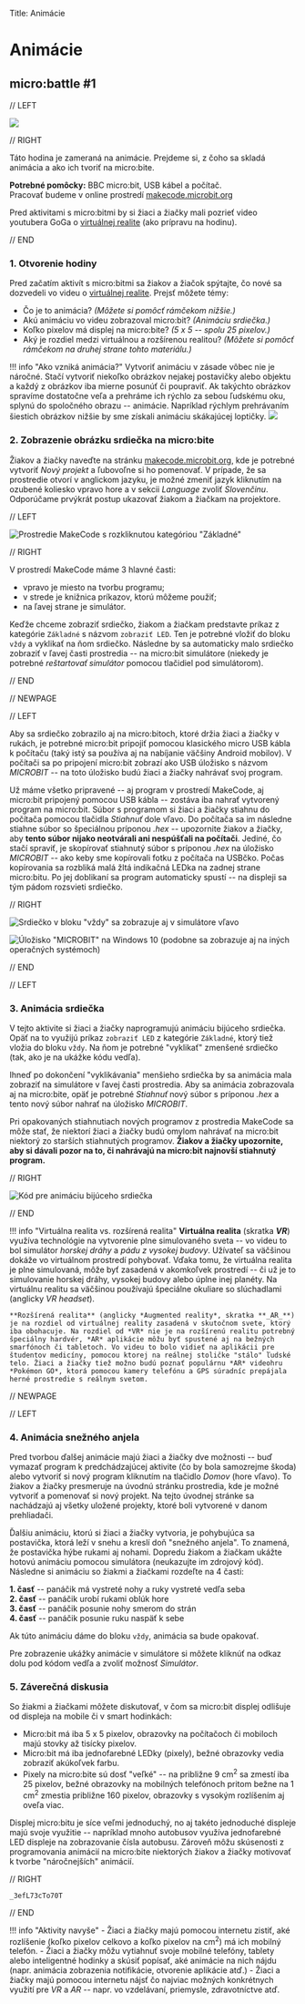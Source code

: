 Title:   	Animácie

# Animácie
## micro:battle #1

// LEFT

![](images/microbit_two_smile.png)

// RIGHT

<div markdown="1" class="lection-desc">
Táto hodina je zameraná na animácie. Prejdeme si, z čoho sa skladá animácia a ako ich tvoriť na micro:bite.
</div>

**Potrebné pomôcky:** BBC micro:bit, USB kábel a počítač.  
Pracovať budeme v online prostredí [makecode.microbit.org](https://makecode.microbit.org/)


Pred aktivitami s micro:bitmi by si žiaci a žiačky mali pozrieť video youtubera GoGa o [virtuálnej realite](https://www.youtube.com/watch?v=Eyr-geK-hPw) (ako prípravu na hodinu).

// END

### 1. Otvorenie hodiny

Pred začatím aktivít s micro:bitmi sa žiakov a žiačok spýtajte, čo nové sa dozvedeli vo videu o [virtuálnej realite](https://www.youtube.com/watch?v=Eyr-geK-hPw). Prejsť môžete témy:

* Čo je to animácia? *(Môžete si pomôcť rámčekom nižšie.)*
* Akú animáciu vo videu zobrazoval micro:bit? *(Animáciu srdiečka.)*
* Koľko pixelov má displej na micro:bite? *(5 x 5 -- spolu 25 pixelov.)*
* Aký je rozdiel medzi virtuálnou a rozšírenou realitou? *(Môžete si pomôcť rámčekom na druhej strane tohto materiálu.)*


!!! info "Ako vzniká animácia?"
    Vytvoriť animáciu v zásade vôbec nie je náročné. Stačí vytvoriť niekoľko obrázkov nejakej postavičky alebo objektu a každý z obrázkov iba mierne posunúť či poupraviť. Ak takýchto obrázkov spravíme dostatočne veľa a prehráme ich rýchlo za sebou ľudskému oku, splynú do spoločného obrazu -- animácie. Napríklad rýchlym prehrávaním šiestich obrázkov nižšie by sme získali animáciu skákajúcej loptičky.
    ![](images/animation.png)

### 2. Zobrazenie obrázku srdiečka na micro:bite

Žiakov a žiačky naveďte na stránku [makecode.microbit.org](https://makecode.microbit.org/), kde je potrebné vytvoriť *Nový projekt* a ľubovoľne si ho pomenovať. V prípade, že sa prostredie otvorí v anglickom jazyku, je možné zmeniť jazyk kliknutím na ozubené koliesko vpravo hore a v sekcii *Language* zvoliť *Slovenčinu*. Odporúčame prvýkrát postup ukazovať žiakom a žiačkam na projektore.

// LEFT

![Prostredie MakeCode s rozkliknutou kategóriou "Základné"](images/makecode-a.png)

// RIGHT

V prostredí MakeCode máme 3 hlavné časti:

* vpravo je miesto na tvorbu programu;
* v strede je knižnica príkazov, ktorú môžeme použiť;
* na ľavej strane je simulátor.

Keďže chceme zobraziť srdiečko, žiakom a žiačkam predstavte príkaz z kategórie `Základné` s názvom `zobraziť LED`. Ten je potrebné vložiť do bloku `vždy` a vyklikať na ňom srdiečko. Následne by sa automaticky malo srdiečko zobraziť v ľavej časti prostredia -- na micro:bit simulátore (niekedy je potrebné *reštartovať simulátor* pomocou tlačidiel pod simulátorom).


// END


// NEWPAGE

// LEFT

Aby sa srdiečko zobrazilo aj na micro:bitoch, ktoré držia žiaci a žiačky v rukách, je potrebné micro:bit pripojiť pomocou klasického micro USB kábla k počítaču (taký istý sa používa aj na nabíjanie väčšiny Android mobilov). V počítači sa po pripojení micro:bit zobrazí ako USB úložisko s názvom *MICROBIT* -- na toto úložisko budú žiaci a žiačky nahrávať svoj program.

Už máme všetko pripravené -- aj program v prostredí MakeCode, aj micro:bit pripojený pomocou USB kábla -- zostáva iba nahrať vytvorený program na micro:bit. Súbor s programom si žiaci a žiačky stiahnu do počítača pomocou tlačidla *Stiahnuť* dole vľavo. Do počítača sa im následne stiahne súbor so špeciálnou príponou *.hex* -- upozornite žiakov a žiačky, aby **tento súbor nijako neotvárali ani nespúšťali na počítači**. Jediné, čo stačí  spraviť, je skopírovať stiahnutý súbor s príponou *.hex* na úložisko *MICROBIT* -- ako keby sme kopírovali fotku z počítača na USBčko. Počas kopírovania sa rozbliká malá žltá indikačná LEDka na zadnej strane micro:bitu. Po jej doblikaní sa program automaticky spustí -- na displeji sa tým pádom rozsvieti srdiečko.

// RIGHT

![Srdiečko v bloku "vždy" sa zobrazuje aj v simulátore vľavo](images/makecode-b.png)

![Úložisko "MICROBIT" na Windows 10 (podobne sa zobrazuje aj na iných operačných systémoch)](images/disk-microbit.png)


// END


// LEFT

### 3. Animácia srdiečka

V tejto aktivite si žiaci a žiačky naprogramujú animáciu bijúceho srdiečka. Opäť na to využijú príkaz `zobraziť LED` z kategórie `Základné`, ktorý tiež vložia do bloku `vždy`. Na ňom je potrebné "vyklikať" zmenšené srdiečko (tak, ako je na ukážke kódu vedľa).

Ihneď po dokončení "vyklikávania" menšieho srdiečka by sa animácia mala zobraziť na simulátore v ľavej časti prostredia. Aby sa animácia zobrazovala aj na micro:bite, opäť je potrebné *Stiahnuť* nový súbor s príponou *.hex* a tento nový súbor nahrať na úložisko *MICROBIT*.

Pri opakovaných stiahnutiach nových programov z prostredia MakeCode sa môže stať, že niektorí žiaci a žiačky budú omylom nahrávať na micro:bit niektorý zo starších stiahnutých programov. **Žiakov a žiačky upozornite, aby si dávali pozor na to, či nahrávajú na micro:bit najnovší stiahnutý program.**


// RIGHT


![Kód pre animáciu bijúceho srdiečka](images/makecode-c.png)


// END

!!! info "Virtuálna realita vs. rozšírená realita"
    **Virtuálna realita** (skratka **_VR_**) využíva technológie na vytvorenie plne simulovaného sveta -- vo videu to bol simulátor *horskej dráhy* a *pádu z vysokej budovy*. Užívateľ sa väčšinou dokáže vo virtuálnom prostredí pohybovať. Vďaka tomu, že virtuálna realita je plne simulovaná, môže byť zasadená v akomkoľvek prostredí -- či už je to simulovanie horskej dráhy, vysokej budovy alebo úplne inej planéty. Na virtuálnu realitu sa väčšinou používajú špeciálne okuliare so slúchadlami (anglicky *VR headset*).

    **Rozšírená realita** (anglicky *Augmented reality*, skratka **_AR_**) je na rozdiel od virtuálnej reality zasadená v skutočnom svete, ktorý iba obohacuje. Na rozdiel od *VR* nie je na rozšírenú realitu potrebný špeciálny hardvér, *AR* aplikácie môžu byť spustené aj na bežných smarfónoch či tabletoch. Vo videu to bolo vidieť na aplikácii pre študentov medicíny, pomocou ktorej na reálnej stoličke "stálo" ľudské telo. Žiaci a žiačky tiež možno budú poznať populárnu *AR* videohru *Pokémon GO*, ktorá pomocou kamery telefónu a GPS súradníc prepájala herné prostredie s reálnym svetom. 

// NEWPAGE

// LEFT

### 4. Animácia snežného anjela

Pred tvorbou ďalšej animácie majú žiaci a žiačky dve možnosti -- buď vymazať program k predchádzajúcej aktivite (čo by bola samozrejme škoda) alebo vytvoriť si nový program kliknutím na tlačidlo *Domov* (hore vľavo). To žiakov a žiačky presmeruje na úvodnú stránku prostredia, kde je možné vytvoriť a pomenovať si nový projekt. Na tejto úvodnej stránke sa nachádzajú aj všetky uložené projekty, ktoré boli vytvorené v danom prehliadači.

Ďalšiu animáciu, ktorú si žiaci a žiačky vytvoria, je pohybujúca sa postavička, ktorá leží v snehu a kreslí doň "snežného anjela". To znamená, že postavička hýbe rukami aj nohami. Dopredu žiakom a žiačkam ukážte hotovú animáciu pomocou simulátora (neukazujte im zdrojový kód). Následne si animáciu so žiakmi a žiačkami rozdeľte na 4 časti:

**1. časť** -- panáčik má vystreté nohy a ruky vystreté vedľa seba  
**2. časť** -- panáčik urobí rukami oblúk hore  
**3. časť** -- panáčik posunie nohy smerom do strán  
**4. časť** -- panáčik posunie ruku naspäť k sebe  

Ak túto animáciu dáme do bloku `vždy`, animácia sa bude opakovať.

Pre zobrazenie ukážky animácie v simulátore si môžete kliknúť na odkaz dolu pod kódom vedľa a zvoliť možnosť *Simulátor*.

### 5. Záverečná diskusia

So žiakmi a žiačkami môžete diskutovať, v čom sa micro:bit displej odlišuje od displeja na mobile či v smart hodinkách:

- Micro:bit má iba 5 x 5 pixelov, obrazovky na počítačoch či mobiloch majú stovky až tisícky pixelov.
- Micro:bit má iba jednofarebné LEDky (pixely), bežné obrazovky vedia zobraziť akúkoľvek farbu.
- Pixely na micro:bite sú dosť "veľké" -- na približne 9 cm<sup>2</sup> sa zmestí iba 25 pixelov, bežné obrazovky na mobilných telefónoch pritom bežne na 1 cm<sup>2</sup> zmestia približne 160 pixelov, obrazovky s vysokým rozlíšením aj oveľa viac. 

Displej micro:bitu je síce veľmi jednoduchý, no aj takéto jednoduché displeje majú svoje využitie -- napríklad mnoho autobusov využíva jednofarebné LED displeje na zobrazovanie čísla autobusu. Zároveň môžu skúsenosti z programovania animácií na micro:bite niektorých žiakov a žiačky motivovať k tvorbe "náročnejších" animácií.


// RIGHT

```makecode
_3efL73cTo70T
```

// END

!!! info "Aktivity navyše"
    - Žiaci a žiačky majú pomocou internetu zistiť, aké rozlíšenie (koľko pixelov celkovo a koľko pixelov na cm<sup>2</sup>) má ich mobilný telefón.
    - Žiaci a žiačky môžu vytiahnuť svoje mobilné telefóny, tablety alebo inteligentné hodinky a skúsiť popísať, aké animácie na nich nájdu (napr. animácia zobrazenia notifikácie, otvorenie aplikácie atď.)
    - Žiaci a žiačky majú pomocou internetu nájsť čo najviac možných konkrétnych využití pre *VR* a *AR* -- napr. vo vzdelávaní, priemysle, zdravotníctve atď.
